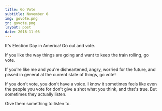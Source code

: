 ```yaml
---
title: Go Vote
subtitle: November 6
img: govote.png
tn: govote.png
layout: post
date: 2018-11-05
---
```


It's Election Day in America! Go out and vote.

If you like the way things are going and want to keep the train rolling, go vote.

If you're like me and you're disheartened, angry, worried for the future, and pissed in general at the current state of things, go vote!

If you don't vote, you don't have a voice. I know it sometimes feels like even the people you vote for don't give a shot what you think, and that's true. But sometimes they actually listen. 

Give them something to listen to. 